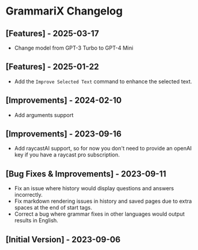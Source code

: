 # GrammariX Changelog

## [Features] - 2025-03-17

- Change model from GPT-3 Turbo to GPT-4 Mini

## [Features] - 2025-01-22

- Add the `Improve Selected Text` command to enhance the selected text.

## [Improvements] - 2024-02-10

- Add arguments support

## [Improvements] - 2023-09-16

- Add raycastAI support, so for now you don't need to provide an openAI key if you have a raycast pro subscription.

## [Bug Fixes & Improvements] - 2023-09-11

- Fix an issue where history would display questions and answers incorrectly.
- Fix markdown rendering issues in history and saved pages due to extra spaces at the end of start tags.
- Correct a bug where grammar fixes in other languages would output results in English.

## [Initial Version] - 2023-09-06
